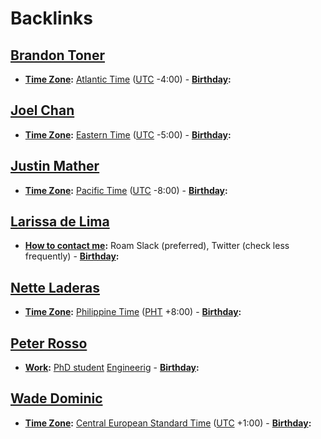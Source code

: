 
# Backlinks
## [Brandon Toner](<Brandon Toner.md>)
- **[Time Zone](<Time Zone.md>):** [Atlantic Time](<Atlantic Time.md>) ([UTC](<UTC.md>) -4:00)
        - **[Birthday](<Birthday.md>):**

## [Joel Chan](<Joel Chan.md>)
- **[Time Zone](<Time Zone.md>):** [Eastern Time](<Eastern Time.md>) ([UTC](<UTC.md>) -5:00)
        - **[Birthday](<Birthday.md>):**

## [Justin Mather](<Justin Mather.md>)
- **[Time Zone](<Time Zone.md>):** [Pacific Time](<Pacific Time.md>) ([UTC](<UTC.md>) -8:00)
        - **[Birthday](<Birthday.md>):**

## [Larissa de Lima](<Larissa de Lima.md>)
- **[How to contact me](<How to contact me.md>):** Roam Slack (preferred), Twitter (check less frequently)
        - **[Birthday](<Birthday.md>):**

## [Nette Laderas](<Nette Laderas.md>)
- **[Time Zone](<Time Zone.md>):** [Philippine Time](<Philippine Time.md>) ([PHT](<PHT.md>) +8:00)
        - **[Birthday](<Birthday.md>):**

## [Peter Rosso](<Peter Rosso.md>)
- **[Work](<Work.md>):** [PhD student](<PhD student.md>) [Engineerig](<Engineerig.md>)
        - **[Birthday](<Birthday.md>):**

## [Wade Dominic](<Wade Dominic.md>)
- **[Time Zone](<Time Zone.md>):** [Central European Standard Time](<Central European Standard Time.md>) ([UTC](<UTC.md>) +1:00)
        - **[Birthday](<Birthday.md>):**

